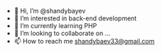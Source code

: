 - 👋 Hi, I’m @shandybayev
- 👀 I’m interested in back-end development
- 🌱 I’m currently learning PHP
- 💞️ I’m looking to collaborate on ...
- 📫 How to reach me shandybaev33@gmail.com

<!---
shandybayev/shandybayev is a ✨ special ✨ repository because its `README.md` (this file) appears on your GitHub profile.
You can click the Preview link to take a look at your changes.
--->
